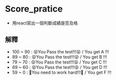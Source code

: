 # Score_pratice
* 用react寫出一個判斷成績是否及格
## 解釋
* 100 ~ 90 : 😝You Pass the test!!!😝 / You get A !!!
* 89 ~ 80  : 😝You Pass the test!!!😝 / You get B !!!
* 79 ~ 70  : 😝You Pass the test!!!😝 / You get C !!!
* 69 ~ 60  : 😝You Pass the test!!!😝 / You get D !!!
* 59 ~ 0   : 😤You need to work hard!!!😤 / You get F !!!
